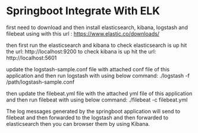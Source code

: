 # Springboot Integrate With ELK
first need to download and then install elasticsearch, kibana, logstash and filebeat using with this url : https://www.elastic.co/downloads/

then first run the elasticsearch and kibana 
    to check elasticsearch is up hit the url: http://localhost:9200
    to check kibana is up hit the url: http://localhost:5601

update the logstash-sample.conf file with attached conf file of this application and then run logstash with using below command:
    ./logstash -f /path/logstash-sample.conf

then update the filebeat.yml file with the attached yml file of this application and then run filebeat with using below command:
    ./filebeat -c filebeat.yml

The log messages generated by the springboot application will send to filebeat and then forwarded to the logstash and then forwarded to elasticsearch 
then you can browser them by using Kibana.
